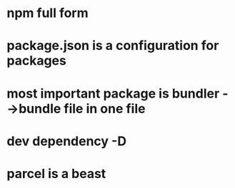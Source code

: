 # npm full form 

# package.json is a configuration for packages
# most important package is bundler -->bundle file in one file
# dev dependency -D 
# parcel is a beast